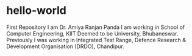 # hello-world
First Repository
I am Dr. Amiya Ranjan Panda
I am working in School of Computer Engineering, KIIT Deemed to be University, Bhubaneswar.
Previously I was working in Integrated Test Range, Defence Research & Development Organisation (DRDO), Chandipur.
